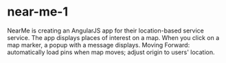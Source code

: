 # near-me-1
NearMe is creating an AngularJS app for their location-based service service. The app displays places of interest on a map. When you click on a map marker, a popup with a message displays.
Moving Forward: automatically load pins when map moves; adjust origin to users' location.
